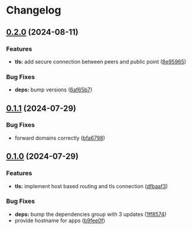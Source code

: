 # Changelog

## [0.2.0](https://github.com/majksa-dev/public-point/compare/v0.1.1...v0.2.0) (2024-08-11)


### Features

* **tls:** add secure connection between peers and public point ([8e95965](https://github.com/majksa-dev/public-point/commit/8e95965fbd0cd9eb4101c6e00843f1fb38d16cc5))


### Bug Fixes

* **deps:** bump versions ([6af65b7](https://github.com/majksa-dev/public-point/commit/6af65b7b16c5b5ea35bb020d05eeb973becfaa76))

## [0.1.1](https://github.com/majksa-dev/public-point/compare/v0.1.0...v0.1.1) (2024-07-29)


### Bug Fixes

* forward domains correctly ([bfa6798](https://github.com/majksa-dev/public-point/commit/bfa67980577f49652943039056f417a624145567))

## [0.1.0](https://github.com/majksa-dev/public-point/compare/v0.0.1...v0.1.0) (2024-07-29)


### Features

* **tls:** implement host based routing and tls connection ([dfbaaf3](https://github.com/majksa-dev/public-point/commit/dfbaaf3dff4987ab602a731a24e8f8885e294166))


### Bug Fixes

* **deps:** bump the dependencies group with 3 updates ([1ff8574](https://github.com/majksa-dev/public-point/commit/1ff8574e1bfdd37b1b2dfc3eca42a48552fa2f00))
* provide hostname for apps ([b9fee0f](https://github.com/majksa-dev/public-point/commit/b9fee0f3c131f9626b825bb23aa78058234f9ead))
